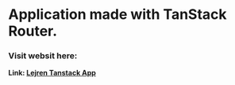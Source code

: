 # Application made with TanStack Router.

### **Visit websit here:**
**Link: [Lejren Tanstack App](https://lejren-app-d53e4e2e9137.herokuapp.com/)**
